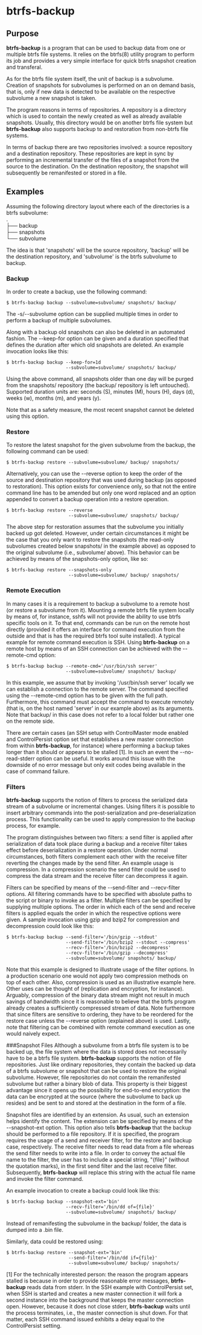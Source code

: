 btrfs-backup
============

Purpose
-------

**btrfs-backup** is a program that can be used to backup data from one
or multiple btrfs file systems. It relies on the btrfs(8) utility
program to perform its job and provides a very simple interface for
quick btrfs snapshot creation and transferal.

As for the btrfs file system itself, the unit of backup is a subvolume.
Creation of snapshots for subvolumes is performed on an on demand basis,
that is, only if new data is detected to be available on the respective
subvolume a new snapshot is taken.

The program reasons in terms of repositories. A repository is a
directory which is used to contain the newly created as well as already
available snapshots. Usually, this directory would be on another btrfs
file system but **btrfs-backup** also supports backup to and restoration
from non-btrfs file systems.

In terms of backup there are two repositories involved: a source
repository and a destination repository. These repositories are kept in
sync by performing an incremental transfer of the files of a snapshot
from the source to the destination. On the destination repository, the
snapshot will subsequently be remanifested or stored in a file.


Examples
--------

Assuming the following directory layout where each of the directories is
a btrfs subvolume:                                                <br />
.                                                                 <br />
├── backup                                                        <br />
├── snapshots                                                     <br />
└── subvolume                                                     <br />

The idea is that 'snapshots' will be the source repository, 'backup'
will be the destination repository, and 'subvolume' is the btrfs
subvolume to backup.

### Backup
In order to create a backup, use the following command:

``$ btrfs-backup backup --subvolume=subvolume/ snapshots/ backup/``

The -s/--subvolume option can be supplied multiple times in order to
perform a backup of multiple subvolumes.

Along with a backup old snapshots can also be deleted in an automated
fashion. The --keep-for option can be given and a duration specified
that defines the duration after which old snapshots are deleted. An
example invocation looks like this:

```
$ btrfs-backup backup --keep-for=1d
                      --subvolume=subvolume/ snapshots/ backup/
```

Using the above command, all snapshots older than one day will be purged
from the snapshots/ repository (the backup/ repository is left
untouched). Supported duration units are: seconds (S), minutes (M),
hours (H), days (d), weeks (w), months (m), and years (y).

Note that as a safety measure, the most recent snapshot cannot be
deleted using this option.

### Restore
To restore the latest snapshot for the given subvolume from the backup,
the following command can be used:

``$ btrfs-backup restore --subvolume=subvolume/ backup/ snapshots/``

Alternatively, you can use the --reverse option to keep the order of the
source and destination repository that was used during backup (as
opposed to restoration). This option exists for convenience only, so
that not the entire command line has to be amended but only one word
replaced and an option appended to convert a backup operation into a
restore operation.

```
$ btrfs-backup restore --reverse
                       --subvolume=subvolume/ snapshots/ backup/
```

The above step for restoration assumes that the subvolume you initially
backed up got deleted. However, under certain circumstances it might be
the case that you only want to restore the snapshots (the read-only
subvolumes created below snapshots/ in the example above) as opposed to
the original subvolume (i.e., subvolume/ above). This behavior can be
achieved by means of the snapshots-only option, like so:

```
$ btrfs-backup restore --snapshots-only
                       --subvolume=subvolume/ backup/ snapshots/
```

### Remote Execution
In many cases it is a requirement to backup a subvolume to a remote host
(or restore a subvolume from it). Mounting a remote btrfs file system
locally by means of, for instance, sshfs will not provide the ability to
use btrfs specific tools on it.
To that end, commands can be run on the remote host directly (provided
it offers an interface for command execution from the outside and that
is has the required btrfs tool suite installed). A typical example for
remote command execution is SSH. Using **btrfs-backup** on a remote host
by means of an SSH connection can be achieved with the --remote-cmd
option:

```
$ btrfs-backup backup --remote-cmd='/usr/bin/ssh server'
                      --subvolume=subvolume/ snapshots/ backup/
```

In this example, we assume that by invoking '/usr/bin/ssh server'
locally we can establish a connection to the remote server. The command
specified using the --remote-cmd option has to be given with the full
path. Furthermore, this command must accept the command to execute
remotely (that is, on the host named 'server' in our example above) as
its arguments. Note that backup/ in this case does not refer to a local
folder but rather one on the remote side.

There are certain cases (an SSH setup with ControlMaster mode enabled
and ControlPersist option set that establishes a new master connection
from within **btrfs-backup**, for instance) where performing a backup
takes longer than it should or appears to be stalled [1]. In such an
event the --no-read-stderr option can be useful. It works around this
issue with the downside of no error message but only exit codes being
available in the case of command failure.

### Filters
**btrfs-backup** supports the notion of filters to process the
serialized data stream of a subvolume or incremental changes. Using
filters it is possible to insert arbitrary commands into the
post-serialization and pre-deserialization process. This functionality
can be used to apply compression to the backup process, for example.

The program distinguishes between two filters: a send filter is applied
after serialization of data took place during a backup and a receive
filter takes effect before deserialization in a restore operation. Under
normal circumstances, both filters complement each other with the
receive filter reverting the changes made by the send filter.
An example usage is compression. In a compression scenario the send
filter could be used to compress the data stream and the receive filter
can decompress it again.

Filters can be specified by means of the --send-filter and --recv-filter
options. All filtering commands have to be specified with absolute paths
to the script or binary to invoke as a filter. Multiple filters can be
specified by supplying multiple options. The order in which each of the
send and receive filters is applied equals the order in which the
respective options were given. A sample invocation using gzip and bzip2
for compression and decompression could look like this:

```
$ btrfs-backup backup --send-filter='/bin/gzip --stdout'
                      --send-filter='/bin/bzip2 --stdout --compress'
                      --recv-filter='/bin/bzip2 --decompress'
                      --recv-filter='/bin/gzip --decompress'
                      --subvolume=subvolume/ snapshots/ backup/
```

Note that this example is designed to illustrate usage of the filter
options. In a production scenario one would not apply two compression
methods on top of each other. Also, compression is used as an
illustrative example here. Other uses can be thought of (replication and
encryption, for instance). Arguably, compression of the binary data
stream might not result in much savings of bandwidth since it is
reasonable to believe that the btrfs program already creates a
sufficiently compressed stream of data.
Note furthermore that since filters are sensitive to ordering, they have
to be reordered for the restore case unless the --reverse option
(explained above) is used.
Lastly, note that filtering can be combined with remote command
execution as one would naively expect.

###Snapshot Files
Although a subvolume from a btrfs file system is to be backed up, the
file system where the data is stored does not necessarily have to be a
btrfs file system. **btrfs-backup** supports the notion of file
repositories. Just like ordinary repositories, they contain the backed
up data of a btrfs subvolume or snapshot that can be used to restore the
original subvolume. However, file repositories do not contain the
remanifested subvolume but rather a binary blob of data. This property
is their biggest advantage since it opens up the possibility for
end-to-end encryption: the data can be encrypted at the source (where
the subvolume to back up resides) and be sent to and stored at the
destination in the form of a file.

Snapshot files are identified by an extension. As usual, such an
extension helps identify the content. The extension can be specified
by means of the --snapshot-ext option. This option also tells
**btrfs-backup** that the backup should be performed to a file
repository. If it is specified, the program requires the usage of a send
and receiver filter, for the restore and backup case, respectively. The
receive filter needs to read data from a file whereas the send filter
needs to write into a file. In order to convey the actual file name to
the filter, the user has to include a special string, "{file}" (without
the quotation marks), in the first send filter and the last receive
filter. Subsequently, **btrfs-backup** will replace this string with the
actual file name and invoke the filter command.

An example invocation to create a backup could look like this:

```
$ btrfs-backup backup --snapshot-ext='bin'
                      --recv-filter='/bin/dd of={file}'
                      --subvolume=subvolume/ snapshots/ backup/
```

Instead of remanifesting the subvolume in the backup/ folder, the data
is dumped into a .bin file.

Similarly, data could be restored using:

```
$ btrfs-backup restore --snapshot-ext='bin'
                       --send-filter='/bin/dd if={file}'
                       --subvolume=subvolume/ backup/ snapshots/
```

[1] For the technically interested person: the reason the program
    appears stalled is because in order to provide reasonable error
    messages, **btrfs-backup** reads data from stderr. In the SSH
    example with ControlPersist set, when SSH is started and creates a
    new master connection it will fork a second instance into the
    background that keeps the master connection open. However, because
    it does not close stderr, **btrfs-backup** waits until the process
    terminates, i.e., the master connection is shut down. For that
    matter, each SSH command issued exhibits a delay equal to the
    ControlPersist setting.
